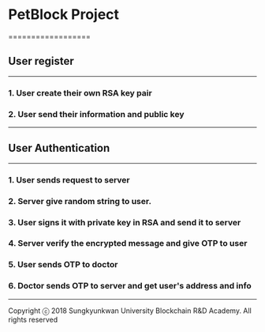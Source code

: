 # PetBlock Project
==================

## User register
----------------
### 1. User create their own RSA key pair
### 2. User send their information and public key
-----------------
## User Authentication
----------------------
### 1. User sends request to server
### 2. Server give random string to user.
### 3. User signs it with private key in RSA and send it to server
### 4. Server verify the encrypted message and give OTP to user
### 5. User sends OTP to doctor
### 6. Doctor sends OTP to server and get user's address and info
------------------------------------------------------------

Copyright ⓒ 2018 Sungkyunkwan University Blockchain R&D Academy. All rights reserved
